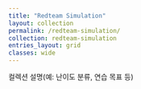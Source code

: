 ```yaml
---
title: "Redteam Simulation"
layout: collection
permalink: /redteam-simulation/
collection: redteam-simulation
entries_layout: grid
classes: wide
---
```


컬렉션 설명(예: 난이도 분류, 연습 목표 등)
